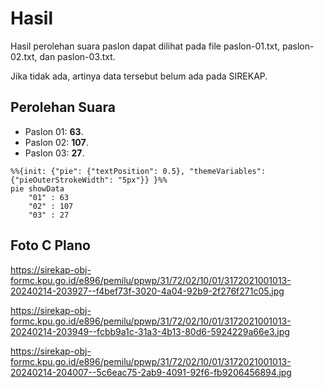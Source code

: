 # Hasil

Hasil perolehan suara paslon dapat dilihat pada file paslon-01.txt, paslon-02.txt, dan paslon-03.txt.

Jika tidak ada, artinya data tersebut belum ada pada SIREKAP.

## Perolehan Suara

 * Paslon 01: **63**.
 * Paslon 02: **107**.
 * Paslon 03: **27**.

```mermaid
%%{init: {"pie": {"textPosition": 0.5}, "themeVariables": {"pieOuterStrokeWidth": "5px"}} }%%
pie showData
    "01" : 63
    "02" : 107
    "03" : 27
```
## Foto C Plano

https://sirekap-obj-formc.kpu.go.id/e896/pemilu/ppwp/31/72/02/10/01/3172021001013-20240214-203927--f4bef73f-3020-4a04-92b9-2f276f271c05.jpg

https://sirekap-obj-formc.kpu.go.id/e896/pemilu/ppwp/31/72/02/10/01/3172021001013-20240214-203949--fcbb9a1c-31a3-4b13-80d6-5924229a66e3.jpg

https://sirekap-obj-formc.kpu.go.id/e896/pemilu/ppwp/31/72/02/10/01/3172021001013-20240214-204007--5c6eac75-2ab9-4091-92f6-fb9206456894.jpg
